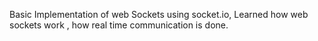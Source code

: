 Basic Implementation of web Sockets using  socket.io,
Learned how web sockets work , how real time communication is done.
